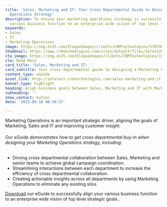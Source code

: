 ```yaml
---
title: 'Sales, Marketing and IT: Your Cross Departmental Guide to Designing a Marketing
  Operations Strategy'
description: To ensure your marketing operations strategy is successful, align your
  various business function to an enterprise wide vision of top level strategic goals.
keywords:
- Sales
- IT
- Marketing Operations
image: https://img.en25.com/EloquaImages/clients/CRMTechnologies/%7Bf9be3707-990e-431f-9d35-09e931f26b75%7D_LP-Sales-IT-Marketing.jpg
thumbnail: https://www.crmtechnologies.com/sites/default/files/Sales%2C-Marketing-and-IT.png
cta_image: https://img.en25.com/EloquaImages/clients/CRMTechnologies/{824e3dd7-2c73-48cb-95b8-56b016812287}_Sales_-Marketing-and-IT-Your-cross-departmental-guide_V3.png
cta: Read More
card_title: 'Sales, Marketing and IT: '
card_subtitle: Your cross departmental guide to designing a Marketing Operations strategy
content_type: eGuide
asset_link: http://interact.crmtechnologies.com/sales-marketing-and-it-your-cross-departmental-guide
banner_type: highlight
heading: Align business goals between Sales, Marketing and IT with Marketing Ops.
subheading: ''
show_contact: button
date: '2015-09-18 08:30:37'

---
```

Marketing Operations is an important strategic driver, aligning the goals of Marketing, Sales and IT and improving customer insight.

###### Our eGuide demonstrates how to get cross departmental buy-in when designing your Marketing Operations strategy, including:

* Driving cross departmental collaboration between Sales, Marketing and senior teams to achieve global campaign coordination.
* Streamlining interactions between each department to increase the efficiency of cross departmental collaboration.
* Creating actionable insights across all departments by using Marketing Operations to eliminate any existing silos.

[Download](http://interact.crmtechnologies.com/sales-marketing-and-it-your-cross-departmental-guide) our eGuide to successfully align your various business function to an enterprise wide vision of top level strategic goals..
